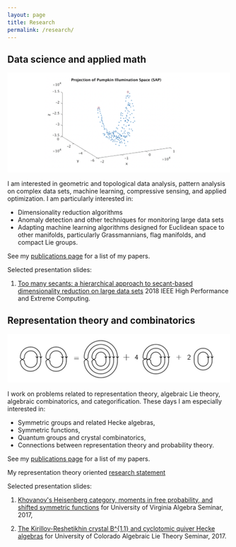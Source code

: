 ```yaml
---
layout: page
title: Research
permalink: /research/
---
```


## Data science and applied math

![illumination_space](Pumpkin_Proj_SAP_Reel1ColorPCA.png)

I am interested in geometric and topological data analysis, pattern analysis on complex data sets, machine learning, compressive sensing, and applied optimization. I am particularly interested in:

* Dimensionality reduction algorithms
* Anomaly detection and other techniques for monitoring large data sets
* Adapting machine learning algorithms designed for Euclidean space to other manifolds, particularly Grassmannians, flag manifolds, and compact Lie groups.

See my [publications page](publications.md) for a list of my papers. 

Selected presentation slides:

1. [Too many secants: a hierarchical approach to secant-based dimensionality reduction on large data sets](HKvingeHPEC2018.pdf) 2018 IEEE High Performance and Extreme Computing.

## Representation theory and combinatorics

![Heisenberg category_eq](diagramimage3.png)

I work on problems related to representation theory, algebraic Lie theory, algebraic combinatorics, and categorification. These days I am especially interested in:

* Symmetric groups and related Hecke algebras,
* Symmetric functions,
* Quantum groups and crystal combinatorics,
* Connections between representation theory and probability theory.

See my [publications page](publications.md) for a list of my papers.

My representation theory oriented [research statement](research_statement_rep_theory.pdf)

Selected presentation slides:

1. [Khovanov's Heisenberg category, moments in free probability, and shifted symmetric functions](UVApresentation2017.pdf) for University of Virginia Algebra Seminar, 2017,

2. [The Kirillov-Reshetikhin crystal B^{1,1} and cyclotomic quiver Hecke algebras](CUBoulder2017.pdf) for University of Colorado Algebraic Lie Theory Seminar, 2017.

